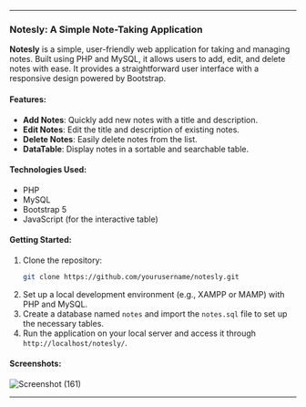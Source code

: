 

---

### Notesly: A Simple Note-Taking Application

**Notesly** is a simple, user-friendly web application for taking and managing notes. Built using PHP and MySQL, it allows users to add, edit, and delete notes with ease. It provides a straightforward user interface with a responsive design powered by Bootstrap.

#### Features:
- **Add Notes**: Quickly add new notes with a title and description.
- **Edit Notes**: Edit the title and description of existing notes.
- **Delete Notes**: Easily delete notes from the list.
- **DataTable**: Display notes in a sortable and searchable table.
  
#### Technologies Used:
- PHP
- MySQL
- Bootstrap 5
- JavaScript (for the interactive table)

#### Getting Started:
1. Clone the repository:
   ```bash
   git clone https://github.com/yourusername/notesly.git
   ```
2. Set up a local development environment (e.g., XAMPP or MAMP) with PHP and MySQL.
3. Create a database named `notes` and import the `notes.sql` file to set up the necessary tables.
4. Run the application on your local server and access it through `http://localhost/notesly/`.

#### Screenshots:

![Screenshot (161)](https://github.com/user-attachments/assets/4542fe3c-23d5-4b3e-8587-5529d1d41205)

---
